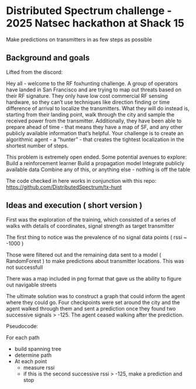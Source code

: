 # Distributed Spectrum challenge - 2025 Natsec hackathon at Shack 15

Make predictions on transmitters in as few steps as possible

## Background and goals

Lifted from the discord:

Hey all - welcome to the RF foxhunting challenge. A group of operators have landed in San Francisco and are trying to map out threats based on their RF signature. They only have low cost commercial RF sensing hardware, so they can’t use techniques like direction finding or time difference of arrival to localize the transmitters. What they will do instead is, starting from their landing point, walk through the city and sample the received power from the transmitter. Additionally, they have been able to prepare ahead of time - that means they have a map of SF, and any other publicly available information that’s helpful. Your challenge is to create an algorithmic agent - a “hunter” - that creates the tightest localization in the shortest number of steps.

This problem is extremely open ended. Some potential avenues to explore:
Build a reinforcement learner
Build a propagation model
Integrate publicly available data
Combine any of this, or anything else - nothing is off the table

The code checked in here works in conjunction with this repo: https://github.com/DistributedSpectrum/tx-hunt

## Ideas and execution ( short version )

First was the exploration of the training, which consisted of a series of walks with details of coordinates, signal strength as target transmitter

The first thing to notice was the prevalence of no signal data points ( rssi ~ -1000 )

Those were filtered out and the remaining data sent to a model ( RandomForest ) to make predictions about transmitter locations.  This was not successfull

There was a map included in png format that gave us the ability to figure out navigable streets

The ultimate solution was to construct a graph that could inform the agent where they could go.  Four checkpoints were set around the city and the agent walked through them and sent a prediction once they found two successive signals > -125.  The agent ceased walking after the prediction.

Pseudocode:

For each path
  - build spanning tree
  - determine path
  - At each point
    - measure rssi
    - if this is the second successive rssi > -125, make a prediction and stop
      


